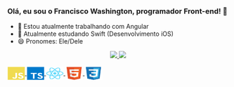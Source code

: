 ### Olá, eu sou o Francisco Washington, programador Front-end! 👋


- 🔭 Estou atualmente trabalhando com Angular
- 🌱 Atualmente estudando Swift (Desenvolvimento iOS)
- 😄 Pronomes: Ele/Dele
<div align="center">
  <a href="https://github.com/washolv">
  <img height="180em" src="https://github-readme-stats.vercel.app/api?username=washolv&show_icons=true&theme=dracula&include_all_commits=true&count_private=true"/>
  <img height="180em" src="https://github-readme-stats.vercel.app/api/top-langs/?username=washolv&layout=compact&langs_count=7&theme=dracula"/>
</div>

  <div style="display: inline_block"><br>
  <img align="center" alt="Fran-Js" height="30" width="40" src="https://raw.githubusercontent.com/devicons/devicon/master/icons/javascript/javascript-plain.svg">
  <img align="center" alt="Fran-Ts" height="30" width="40" src="https://raw.githubusercontent.com/devicons/devicon/master/icons/typescript/typescript-plain.svg">
  <img align="center" alt="Fran-React" height="30" width="40" src="https://raw.githubusercontent.com/devicons/devicon/master/icons/react/react-original.svg">
  <img align="center" alt="Fran-HTML" height="30" width="40" src="https://raw.githubusercontent.com/devicons/devicon/master/icons/html5/html5-original.svg">
  <img align="center" alt="Fran-CSS" height="30" width="40" src="https://raw.githubusercontent.com/devicons/devicon/master/icons/css3/css3-original.svg">
</div>
